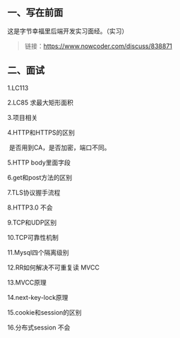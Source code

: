 ## 一、写在前面

这是字节幸福里后端开发实习面经。（实习）

> 链接：https://www.nowcoder.com/discuss/838871



## 二、面试

1.LC113 

2.LC85 求最大矩形面积

3.项目相关

4.HTTP和HTTPS的区别

​	是否用到CA，是否加密，端口不同。

5.HTTP body里面字段

6.get和post方法的区别

7.TLS协议握手流程

8.HTTP3.0 不会

9.TCP和UDP区别

10.TCP可靠性机制

11.Mysql四个隔离级别

12.RR如何解决不可重复读 MVCC

13.MVCC原理

14.next-key-lock原理

15.cookie和session的区别

16.分布式session 不会